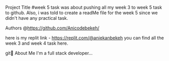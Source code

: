 Project Title
#week 5 task was about pushing all my week 3 to week 5 task to github. Also, i was told to create a readMe file for the week 5 since we didn't have any practical task.

Authors
@https://github.com/Anicodebekeh/

here is my replit link - https://replit.com/@aniekanbekeh
you can find all the week 3 and week 4 task here.


git🚀 About Me
I'm a full stack developer...
